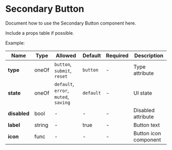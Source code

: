 # Secondary Button

Document how to use the Secondary Button component here.

Include a props table if possible.

Example:

| Name         | Type   | Allowed                               | Default   | Required | Description           |
| ------------ | ------ | ------------------------------------- | --------- | -------- | --------------------- |
| **type**     | oneOf  | `button`, `submit`, `reset`           | `button`  | -        | Type attribute        |
| **state**    | oneOf  | `default`, `error`, `muted`, `saving` | `default` | -        | UI state              |
| **disabled** | bool   | -                                     | -         | -        | Disabled attribute    |
| **label**    | string | -                                     | true      | -        | Button text           |
| **icon**     | func   | -                                     | -         | -        | Button icon component |
